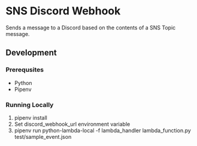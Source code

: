 # SNS Discord Webhook

Sends a message to a Discord based on the contents of a SNS Topic message.

## Development

### Prerequsites

- Python
- Pipenv

### Running Locally

1. pipenv install
1. Set discord_webhook_url environment variable
1. pipenv run python-lambda-local -f lambda_handler lambda_function.py test/sample_event.json

